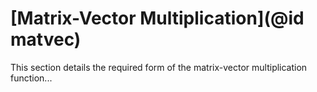# [Matrix-Vector Multiplication](@id matvec)
This section details the required form of the matrix-vector
multiplication function...